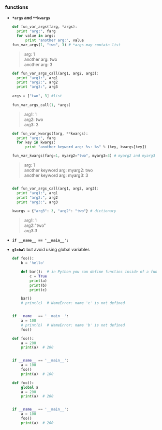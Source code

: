 ### functions

* **```*args``` and `**kwargs`**

  ```python 
  def fun_var_args(farg, *args):
    print "arg:", farg
    for value in args:
        print "another arg:", value
  fun_var_args(1, "two", 3) # *args may contain list
  ```
  > arg: 1  
  another arg: two  
  another arg: 3
  
  ```python
  def fun_var_args_call(arg1, arg2, arg3):
    print "arg1:", arg1
    print "arg2:", arg2
    print "arg3:", arg3
 
  args = ["two", 3] #list
 
  fun_var_args_call(1, *args)
  ```
  > arg1: 1  
  arg2: two  
  arg3: 3
  
  ```python
  def fun_var_kwargs(farg, **kwargs):
    print "arg:", farg
    for key in kwargs:
        print "another keyword arg: %s: %s" % (key, kwargs[key])
  
  fun_var_kwargs(farg=1, myarg2="two", myarg3=3) # myarg2 and myarg3 are keys， **kwargs can be dictionary
  ```
  > arg: 1  
  another keyword arg: myarg2: two  
  another keyword arg: myarg3: 3
  
  ```python
  
  def fun_var_args_call(arg1, arg2, arg3):
    print "arg1:", arg1
    print "arg2:", arg2
    print "arg3:", arg3
 
  kwargs = {"arg3": 3, "arg2": "two"} # dictionary
  ```
  > arg1: 1  
  arg2:"two"  
  arg3:3
  
* **```if __name__ == '__main__':```**

* **```global```** but avoid using global variables

  ```python
  def foo():
      b = 'hello'
  
      def bar():  # in Python you can define functins inside of a function 
          c = True
          print(a)
          print(b)
          print(c)
  
      bar()
      # print(c)  # NameError: name 'c' is not defined
  
  
  if __name__ == '__main__':
      a = 100
      # print(b)  # NameError: name 'b' is not defined
      foo()
  ```

  ```python
  def foo():
      a = 200
      print(a)  # 200
  
  
  if __name__ == '__main__':
      a = 100
      foo()
      print(a)  # 100
  ```

  ```python
  def foo():
      global a
      a = 200
      print(a)  # 200
  
  
  if __name__ == '__main__':
      a = 100
      foo()
      print(a)  # 200
  ```

  
